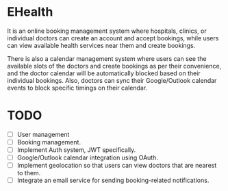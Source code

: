 # EHealth
It is an online booking management system where hospitals, clinics, or individual doctors can create an account and accept bookings, while users can view available health services near them and create bookings.

There is also a calendar management system where users can see the available slots of the doctors and create bookings as per their convenience, and the doctor calendar will be automatically blocked based on their individual bookings. Also, doctors can sync their Google/Outlook calendar events to block specific timings on their calendar.

# TODO
- [ ] User management
- [ ] Booking management.
- [ ] Implement Auth system, JWT specifically.
- [ ] Google/Outlook calendar integration using OAuth.
- [ ] Implement geolocation so that users can view doctors that are nearest to them.
- [ ] Integrate an email service for sending booking-related notifications.